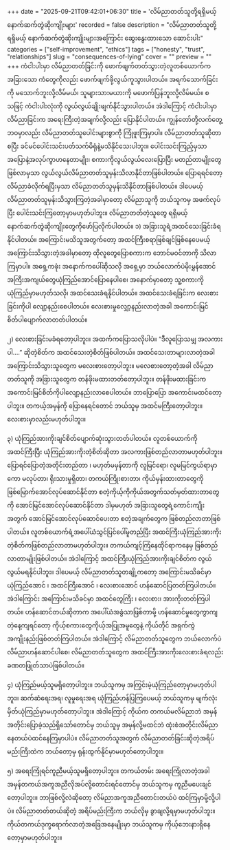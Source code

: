 +++
date = "2025-09-21T09:42:01+06:30"
title = 'လိမ်ညာတတ်သူတို့ရရှိမယ့် နောက်ဆက်တွဲဆိုးကျိုးများ'
recorded = false
description = "လိမ်ညာတတ်သူတို့ရရှိမယ့် နောက်ဆက်တွဲဆိုးကျိုးများအကြောင်း ဆွေးနွေးထားသော ဆောင်းပါး"
categories = ["self-improvement", "ethics"]
tags = ["honesty", "trust", "relationships"]
slug = "consequences-of-lying"
cover = ""
preview = ""
+++
ကံငါးပါးမှာ လိမ်ညာတတ်ခြင်းကို ဖောက်ဖျက်တတ်သွားတဲ့လူတစ်ယောက်က အခြားသော ကံတွေကိုလည်း ဖောက်ဖျက်ဖို့လွယ်ကူသွားပါတယ်။ အရက်သောက်ခြင်းကို မသောက်ဘူးလို့လိမ်မယ်၊ သူများသားမယားကို မဖောက်ပြန်ဘူးလို့လိမ်မယ်။ စသဖြင့် ကံငါးပါးလုံးကို လွယ်လွယ်ချိုးဖျက်နိုင်သွားပါတယ်။ အဲဒါကြောင့် ကံငါးပါးမှာ လိမ်ညာခြင်းက အရေးကြီးတဲ့အချက်လို့လည်း ပြောနိုင်ပါတယ်။ ကျွန်တော်တို့လက်တွေ့ဘဝမှာလည်း လိမ်ညာတတ်သူပေါင်းများစွာကို ကြုံဖူးကြမှာပါ။ လိမ်ညာတတ်သူဆိုတာ စပြီး ခင်မင်ပေါင်းသင်းပတ်သက်မိရုံနဲ့မသိနိုင်သေးပါဘူး။ ပေါင်းသင်းကြည့်မှသာ အပြောနဲ့အလုပ်ကွာဟနေတာမျိုး၊ စကားကိုလွယ်လွယ်လေးပြောပြီး မတည်တာမျိုးတွေဖြစ်လာမှသာ လွယ်လွယ်လိမ်ညာတတ်သူမှန်းသိလာနိုင်တာဖြစ်ပါတယ်။ ပြောရရင်တော့ လိမ်ညာခံလိုက်ရပြီးမှသာ လိမ်ညာတတ်သူမှန်းသိနိုင်တာဖြစ်ပါတယ်။ ဒါပေမယ့် လိမ်ညာတတ်သူမှန်းသိသွားကြတဲ့အခါမှာတော့ လိမ်ညာသူကို ဘယ်သူကမှ အဖက်လုပ်ပြီး ပေါင်းသင်းကြတော့မှာမဟုတ်ပါဘူး။ လိမ်ညာတတ်တဲ့သူတွေ ရရှိမယ့် နောက်ဆက်တွဲဆိုးကျိုးတွေကိုဖော်ပြလိုက်ပါတယ်။
၁) အခြားသူရဲ့အထင်သေးခြင်းခံရနိုင်ပါတယ်။
အကြောင်းမသိသူအတွက်တော့ အထင်ကြီးစရာဖြစ်ချင်ဖြစ်နေပေမယ့် အကြောင်းသိသွားတဲ့အခါမှာတော့ ထိုလူတွေပြောစကားက ဘောင်မဝင်တာကို သိလာကြမှာပါ။ အရှေ့ကဖုံး အနောက်ကပေါ်ဆိုသလို အရှေ့မှာ ဘယ်လောက်ပဲမိုးမွှန်အောင် အကြီးအကျယ်တွေယုံကြည်အောင်ပြောနေပါစေ၊ အနောက်မှာတော့ သူ့စကားကို ယုံကြည်မှာမဟုတ်သလို၊ အထင်သေးခံရနိုင်ပါတယ်။ အထင်သေးခံရခြင်းက လေးစားခြင်းကိုပါ လျော့နည်းစေပါတယ်။ လေးစားမှုလျှော့နည်းလာတဲ့အခါ အကောင်းမြင်စိတ်ပါပျောက်လာတတ်ပါတယ်။

၂) လေးစားခြင်းမခံရတော့ပါဘူး။
အထက်ကပြောသလိုပါပဲ။ “ဒီလူပြောသမျှ အလကားပါ….” ဆိုတဲ့စိတ်က အထင်သေးတဲ့စိတ်ဖြစ်ပါတယ်။ အထင်သေးတာများလာတဲ့အခါ အကြောင်းသိသွားသူတွေက မလေးစားတော့ပါဘူး။ မလေစားတော့တဲ့အခါ လိမ်ညာတတ်သူကို အခြားသူတွေက တန်ဖိုးမထားတတ်တော့ပါဘူး။ တန်ဖိုးမထားခြင်းက အကောင်းမြင်စိတ်ကိုပါလျော့နည်းလာစေပါတယ်။ ဘာပြောပြော အကောင်းမထင်တော့ပါဘူး။ တကယ့်အမှန်ကို ပြောနေရင်တောင် ဘယ်သူမှ အထင်မကြီးတော့ပါဘူး။ လေးစားမှာလည်းမဟုတ်ပါဘူး။

၃) ယုံကြည်အားကိုးချင်စိတ်ပျောက်ဆုံးသွားတတ်ပါတယ်။
လူတစ်ယောက်ကို အထင်ကြီးပြီး ယုံကြည်အားကိုးတဲ့စိတ်ဆိုတာ အလကားဖြစ်တည်လာတာမဟုတ်ပါဘူး။ ပြောရင်ပြောတဲ့အတိုင်းတည်တာ ၊ မဟုတ်မမှန်တာကို လူမြင်ရော၊ လူမမြင်ကွယ်ရာမှာကော မလုပ်တာ၊ ရိုးသားမှုရှိတာ၊ တကယ်ကြိုးစားတာ၊ ကိုယ်မှန်းထားတာတွေကိုဖြစ်မြောက်အောင်လုပ်ဆောင်နိုင်တာ စတဲ့ကိုယ့်ကိုကိုယ်အတွက်သတ်မှတ်ထားတာတွေကို အောင်မြင်အောင်လုပ်ဆောင်နိုင်တာ ဒါမှမဟုတ် အခြားသူတွေရဲ့ကောင်းကျိုးအတွက် အောင်မြင်အောင်လုပ်ဆောင်ပေးတာ စတဲ့အချက်တွေက ဖြစ်တည်လာတာဖြစ်ပါတယ်။ လူတစ်ယောက်ရဲ့အပေါ်ယံသွင်ပြင်ပေါ်မူတည်ပြီး အထင်ကြီးယုံကြည်အားကိုးတဲ့စိတ်ကဖြစ်တည်လာတာမဟုတ်ပါဘူး။ တကယ်ကျင့်ကြံနေထိုင်ရာကနေမှ ဖြစ်တည်လာတာမျိုးဖြစ်ပါတယ်။ အဲဒါကြောင့် အထင်ကြီးယုံကြည်အားကိုးချင်စိတ်က လွယ်လွယ်မရနိုင်ပါဘူး။ ဒါပေမယ့် လိမ်ညာတတ်သူတချို့ကတော့ အကြောင်းမသိခင်မှာ ယုံကြည်အောင် ၊ အထင်ကြီးအောင် ၊ လေးစားအောင် ဟန်ဆောင်ပြတတ်ကြပါတယ်။ အဲဒါကြောင်း အကြောင်းမသိခင်မှာ အထင်တွေကြီး ၊ လေးစား၊ အားကိုးတတ်ကြပါတယ်။ ဟန်ဆောင်တယ်ဆိုတာက အပေါ်ယံအခွံသာဖြစ်တာမို့ ဟန်ဆောင်မှုတွေကွာကျတဲ့နေ့ကျရင်တော့ ကိုယ့်စကားတွေကိုယ့်အပြုအမူတွေနဲ့ ကိုယ်တိုင် အရှက်ကွဲအကျိုးနည်းဖြစ်တတ်ကြပါတယ်။ အဲဒါကြောင့် လိမ်ညာတတ်သူတွေက ဘယ်လောက်ပဲ လိမ်ညာဟန်ဆောင်ပါစေ၊ လိမ်ညာတတ်သူတွေက အထင်ကြီးအားကိုးလေးစားခံရလည်း ခဏတဖြုတ်သာပဲဖြစ်ပါတယ်။

၄) ယုံကြည်မယ့်သူမရှိတော့ပါဘူး။
ဘယ်သူကမှ အကြွင်းမဲ့ယုံကြည်တော့မှာမဟုတ်ပါဘူး။ ဆက်ဆံရေးအရ၊ လူမှုရေးအရ ယုံကြည်ဟန်ပြကြပေမယ့် ဘယ်သူကမှ မျက်လုံးမှိတ်ယုံကြည်မှာမဟုတ်တော့ပါဘူး။ အဲဒါကြောင့် ကိုယ်က တကယ်မလိမ်ညာဘဲ အမှန်အတိုင်းပြောခဲ့သည်ရှိသော်တောင်မှ ဘယ်သူမှ အမှန်လို့မထင်ဘဲ ထုံးစံအတိုင်းလိမ်ညာနေတယ်ပဲထင်နေကြမှာပါပဲ။ လိမ်ညာတတ်သူအတွက် လိမ်ညာတတ်ခြင်းဆိုတဲ့အရိပ်မည်းကြီးထဲက ဘယ်တော့မှ ရုန်းထွက်နိုင်မှာမဟုတ်တော့ပါဘူး။

၅) အရေးကြုံရင်ကူညီမယ့်သူမရှိတော့ပါဘူး။
တကယ်တမ်း အရေးကြုံလာတဲ့အခါ အမှန်တကယ်အကူအညီလိုအပ်လို့တောင်းရင်တောင်မှ ဘယ်သူကမှ ကူညီမပေးချင်တော့ပါဘူး။ ဘာဖြစ်လို့လဲဆိုတော့ လိမ်ညာအကူအညီတောင်းတယ်ပဲ ထင်ကြမှာမို့လို့ပါပဲ။ လိမ်ညာတတ်တယ်ဆိုတဲ့ အရိပ်မည်းကြီးက ဘယ်လိုမှ ခွာချလို့ရမှာမဟုတ်ပါဘူး။ ကိုယ်တကယ်ဒုက္ခရောက်လာတဲ့အခြေအနေမျိုးမှာ ဘယ်သူကမှ ကိုယ့်ဘေးနားရှိနေတော့မှာမဟုတ်ပါဘူး။ 